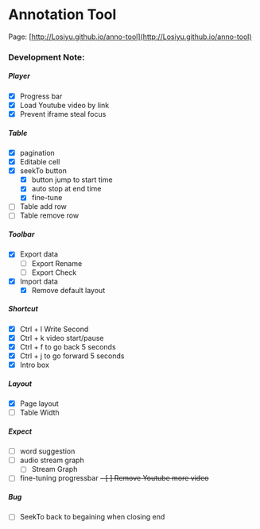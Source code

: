 # Annotation Tool

Page: [http://Losiyu.github.io/anno-tool](http://Losiyu.github.io/anno-tool)


### Development Note:
##### Player
- [x] Progress bar
- [x] Load Youtube video by link
- [x] Prevent iframe steal focus
##### Table
- [x] pagination
- [x] Editable cell
- [x] seekTo button
  - [x] button jump to start time
  - [x] auto stop at end time
  - [x] fine-tune
- [ ] Table add row
- [ ] Table remove row
##### Toolbar
- [x] Export data
  - [ ] Export Rename
  - [ ] Export Check
- [x] Import data
  - [x] Remove default layout
##### Shortcut
- [x] Ctrl + l Write Second
- [x] Ctrl + k video start/pause
- [x] Ctrl + f to go back 5 seconds
- [x] Ctrl + j to go forward 5 seconds
- [x] Intro box
##### Layout
- [x] Page layout
- [ ] Table Width
##### Expect
- [ ] word suggestion
- [ ] audio stream graph
  - [ ] Stream Graph
- [ ] fine-tuning progressbar
~~- [ ] Remove Youtube more video~~
##### Bug
- [ ] SeekTo back to begaining when closing end